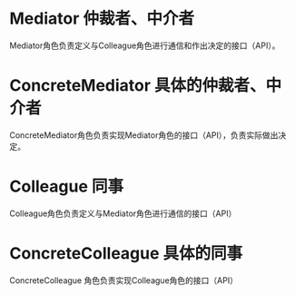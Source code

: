 # Mediator 仲裁者、中介者

Mediator角色负责定义与Colleague角色进行通信和作出决定的接口（API）。

# ConcreteMediator 具体的仲裁者、中介者

ConcreteMediator角色负责实现Mediator角色的接口（API），负责实际做出决定。

# Colleague 同事

Colleague角色负责定义与Mediator角色进行通信的接口（API）

# ConcreteColleague 具体的同事

ConcreteColleague 角色负责实现Colleague角色的接口（API）

